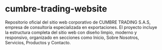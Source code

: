 # cumbre-trading-website
Repositorio oficial del sitio web corporativo de CUMBRE TRADING S.A.S, empresa de consultoría especializada en exportaciones. El proyecto incluye la estructura completa del sitio web con diseño limpio, moderno y responsivo, organizado en secciones como Inicio, Sobre Nosotros, Servicios, Productos y Contacto.
